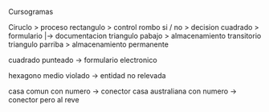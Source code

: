 Cursogramas

Ciruclo 		> proceso
rectangulo 		> control
rombo si / no 		> decision
cuadrado 		> formulario 
				|-> documentacion
triangulo pabajo 	> almacenamiento transitorio
triangulo parriba 	> almacenamiento permanente

cuadrado punteado -> formulario electronico

hexagono medio violado -> entidad no relevada

casa comun con numero -> conector
casa australiana con numero -> conector pero al reve